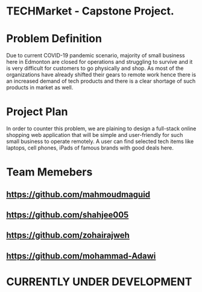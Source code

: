 # TECHMarket - Capstone Project. 
# Problem Definition
Due to current COVID-19 pandemic scenario, majority of small business here in Edmonton are closed for operations and struggling to survive and it is very difficult for customers to go physically and shop. As most of the organizations have already shifted their gears to remote work hence there is an increased demand of tech products and there is a clear shortage of such products in market as well. 
# Project Plan
In order to counter this problem, we are plaining to design a full-stack online shopping web application that will be simple and user-friendly for such small business to operate remotely. A user can find selected tech items like laptops, cell phones, iPads of famous brands with good deals here. 
# Team Memebers
##  https://github.com/mahmoudmaguid
##   https://github.com/shahjee005
##   https://github.com/zohairajweh
##   https://github.com/mohammad-Adawi

# CURRENTLY UNDER DEVELOPMENT
	   
